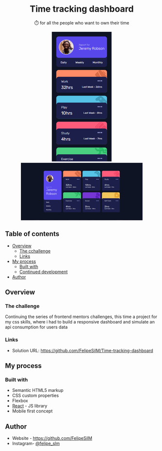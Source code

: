 <h1 align="center"> Time tracking dashboard</h1>

<p align="center" >⏱️ for all the people who want to own their time</p>

<p align="center" display="inline">
  <img src="https://github.com/FelipeSilM/Time-tracking-dashboard/blob/master/frontend/src/images/readme%20image-mobile.PNG" width="200px" title="hover text">
  <img src="https://github.com/FelipeSilM/Time-tracking-dashboard/blob/master/frontend/src/images/readme%20image.PNG" width="400px" title="hover text">
</p>

  ## Table of contents

- [Overview](#overview)
  - [The cchallenge](#the-challenge)
  - [Links](#links)
- [My process](#my-process)
  - [Built with](#built-with)
  - [Continued development](#continued-development)
- [Author](#author)

## Overview

### The challenge

Continuing the series of frontend mentors challenges, this time a project for my css skills, where i had to build a responsive dashboard and simulate an api consumption for users data 

### Links

- Solution URL: https://github.com/FelipeSilM/Time-tracking-dashboard

## My process

### Built with

- Semantic HTML5 markup
- CSS custom properties
- Flexbox
- [React](https://reactjs.org/) - JS library
- Mobile first concept

## Author

- Website - https://github.com/FelipeSilM
- Instagram- [@felipe_slm](https://www.instagram.com/felipe_slm/)
